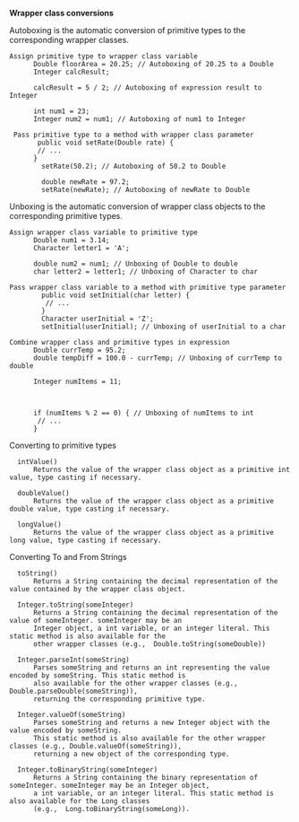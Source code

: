 **Wrapper class conversions**

  Autoboxing is the automatic conversion of primitive types to the corresponding wrapper classes.
  
    Assign primitive type to wrapper class variable
          Double floorArea = 20.25; // Autoboxing of 20.25 to a Double
          Integer calcResult;

          calcResult = 5 / 2; // Autoboxing of expression result to Integer
        
          int num1 = 23;
          Integer num2 = num1; // Autoboxing of num1 to Integer
        
     Pass primitive type to a method with wrapper class parameter
           public void setRate(Double rate) {
           // ...
          }
            setRate(50.2); // Autoboxing of 50.2 to Double

            double newRate = 97.2;
            setRate(newRate); // Autoboxing of newRate to Double
  Unboxing is the automatic conversion of wrapper class objects to the corresponding primitive   types.
  
    Assign wrapper class variable to primitive type
          Double num1 = 3.14;
          Character letter1 = 'A';

          double num2 = num1; // Unboxing of Double to double
          char letter2 = letter1; // Unboxing of Character to char
          
    Pass wrapper class variable to a method with primitive type parameter
            public void setInitial(char letter) {
             // ...
            }
            Character userInitial = 'Z';
            setInitial(userInitial); // Unboxing of userInitial to a char

    Combine wrapper class and primitive types in expression
          Double currTemp = 95.2;
          double tempDiff = 100.0 - currTemp; // Unboxing of currTemp to double

          Integer numItems = 11;

  

          if (numItems % 2 == 0) { // Unboxing of numItems to int
           // ...
          }
          
  Converting to primitive types
  
      intValue()
          Returns the value of the wrapper class object as a primitive int value, type casting if necessary.
      
      doubleValue()
          Returns the value of the wrapper class object as a primitive double value, type casting if necessary.
      
      longValue()
          Returns the value of the wrapper class object as a primitive long value, type casting if necessary.

  Converting To and From Strings

      toString()	
          Returns a String containing the decimal representation of the value contained by the wrapper class object.
    
      Integer.toString(someInteger)	
          Returns a String containing the decimal representation of the value of someInteger. someInteger may be an 
          Integer object, a int variable, or an integer literal. This static method is also available for the 
          other wrapper classes (e.g.,  Double.toString(someDouble))
    
      Integer.parseInt(someString)	
          Parses someString and returns an int representing the value encoded by someString. This static method is 
          also available for the other wrapper classes (e.g., Double.parseDouble(someString)), 
          returning the corresponding primitive type.
    
      Integer.valueOf(someString)	
          Parses someString and returns a new Integer object with the value encoded by someString. 
          This static method is also available for the other wrapper classes (e.g., Double.valueOf(someString)), 
          returning a new object of the corresponding type.
    
      Integer.toBinaryString(someInteger)	
          Returns a String containing the binary representation of someInteger. someInteger may be an Integer object, 
          a int variable, or an integer literal. This static method is also available for the Long classes 
          (e.g.,  Long.toBinaryString(someLong)).
